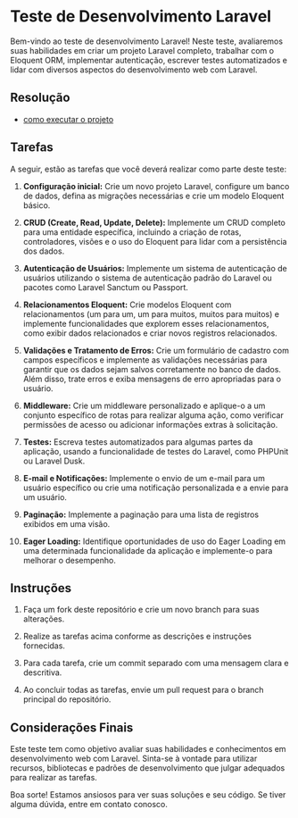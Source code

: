# Teste de Desenvolvimento Laravel

Bem-vindo ao teste de desenvolvimento Laravel! Neste teste, avaliaremos suas habilidades em criar um projeto Laravel completo, trabalhar com o Eloquent ORM, implementar autenticação, escrever testes automatizados e lidar com diversos aspectos do desenvolvimento web com Laravel.

## Resolução

- [como executar o projeto](./docs/Resolt.md)

## Tarefas

A seguir, estão as tarefas que você deverá realizar como parte deste teste:

1. **Configuração inicial:** Crie um novo projeto Laravel, configure um banco de dados, defina as migrações necessárias e crie um modelo Eloquent básico.

2. **CRUD (Create, Read, Update, Delete):** Implemente um CRUD completo para uma entidade específica, incluindo a criação de rotas, controladores, visões e o uso do Eloquent para lidar com a persistência dos dados.

3. **Autenticação de Usuários:** Implemente um sistema de autenticação de usuários utilizando o sistema de autenticação padrão do Laravel ou pacotes como Laravel Sanctum ou Passport.

4. **Relacionamentos Eloquent:** Crie modelos Eloquent com relacionamentos (um para um, um para muitos, muitos para muitos) e implemente funcionalidades que explorem esses relacionamentos, como exibir dados relacionados e criar novos registros relacionados.

5. **Validações e Tratamento de Erros:** Crie um formulário de cadastro com campos específicos e implemente as validações necessárias para garantir que os dados sejam salvos corretamente no banco de dados. Além disso, trate erros e exiba mensagens de erro apropriadas para o usuário.

6. **Middleware:** Crie um middleware personalizado e aplique-o a um conjunto específico de rotas para realizar alguma ação, como verificar permissões de acesso ou adicionar informações extras à solicitação.

7. **Testes:** Escreva testes automatizados para algumas partes da aplicação, usando a funcionalidade de testes do Laravel, como PHPUnit ou Laravel Dusk.

8. **E-mail e Notificações:** Implemente o envio de um e-mail para um usuário específico ou crie uma notificação personalizada e a envie para um usuário.

9. **Paginação:** Implemente a paginação para uma lista de registros exibidos em uma visão.

10. **Eager Loading:** Identifique oportunidades de uso do Eager Loading em uma determinada funcionalidade da aplicação e implemente-o para melhorar o desempenho.

## Instruções

1. Faça um fork deste repositório e crie um novo branch para suas alterações.

2. Realize as tarefas acima conforme as descrições e instruções fornecidas.

3. Para cada tarefa, crie um commit separado com uma mensagem clara e descritiva.

4. Ao concluir todas as tarefas, envie um pull request para o branch principal do repositório.

## Considerações Finais

Este teste tem como objetivo avaliar suas habilidades e conhecimentos em desenvolvimento web com Laravel. Sinta-se à vontade para utilizar recursos, bibliotecas e padrões de desenvolvimento que julgar adequados para realizar as tarefas.

Boa sorte! Estamos ansiosos para ver suas soluções e seu código. Se tiver alguma dúvida, entre em contato conosco.
